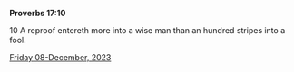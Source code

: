 **Proverbs 17:10**

10 A reproof entereth more into a wise man than an hundred stripes into a fool.

[Friday 08-December, 2023](https://getbible.net/kjv/Proverbs/17/10)
